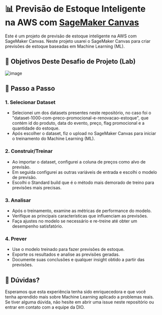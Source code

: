 # 📊 Previsão de Estoque Inteligente na AWS com [SageMaker Canvas](https://aws.amazon.com/pt/sagemaker/canvas/)

Este é um projeto de previsão de estoque inteligente na AWS com SageMaker Canvas. Neste projeto usarei o SageMaker Canvas para criar previsões de estoque baseadas em Machine Learning (ML).

## 🎯 Objetivos Deste Desafio de Projeto (Lab)

![image](https://github.com/digitalinnovationone/lab-aws-sagemaker-canvas-estoque/assets/730492/72f5c21f-5562-491e-aa42-2885a3184650)

## 🚀 Passo a Passo

### 1. Selecionar Dataset

-   Selecionei um dos datasets presentes neste repositório, no caso foi o "dataset-1000-com-preco-promocional-e-renovacao-estoque", que contém id do produto,
data do evento, preço, flag promocional e a quantidade do estoque.
-   Após escolher o dataset, fiz o upload no SageMaker Canvas para iniciar o treinamento do Machine Learning (ML).

### 2. Construir/Treinar

-   Ao importar o dataset, configurei a coluna de preços como alvo de previsão.
-   Em seguida configurei as outras variáveis de entrada e escolhi o modelo de previsão.
-   Escolhi o Standard build que é o método mais demorado de treino para previsões mais precisas.

### 3. Analisar

-   Após o treinamento, examine as métricas de performance do modelo.
-   Verifique as principais características que influenciam as previsões.
-   Faça ajustes no modelo se necessário e re-treine até obter um desempenho satisfatório.

### 4. Prever

-   Use o modelo treinado para fazer previsões de estoque.
-   Exporte os resultados e analise as previsões geradas.
-   Documente suas conclusões e qualquer insight obtido a partir das previsões.

## 🤔 Dúvidas?

Esperamos que esta experiência tenha sido enriquecedora e que você tenha aprendido mais sobre Machine Learning aplicado a problemas reais. Se tiver alguma dúvida, não hesite em abrir uma issue neste repositório ou entrar em contato com a equipe da DIO.
